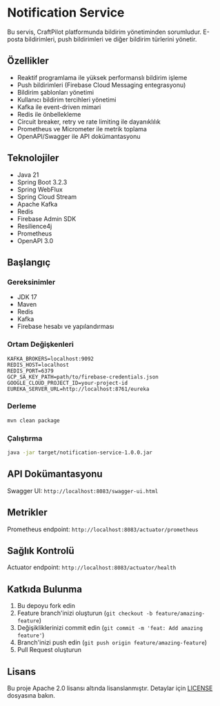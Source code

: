 # Notification Service

Bu servis, CraftPilot platformunda bildirim yönetiminden sorumludur. E-posta bildirimleri, push bildirimleri ve diğer bildirim türlerini yönetir.

## Özellikler

- Reaktif programlama ile yüksek performanslı bildirim işleme 
- Push bildirimleri (Firebase Cloud Messaging entegrasyonu)
- Bildirim şablonları yönetimi
- Kullanıcı bildirim tercihleri yönetimi
- Kafka ile event-driven mimari
- Redis ile önbellekleme
- Circuit breaker, retry ve rate limiting ile dayanıklılık
- Prometheus ve Micrometer ile metrik toplama
- OpenAPI/Swagger ile API dokümantasyonu

## Teknolojiler

- Java 21
- Spring Boot 3.2.3
- Spring WebFlux
- Spring Cloud Stream
- Apache Kafka
- Redis
- Firebase Admin SDK 
- Resilience4j
- Prometheus
- OpenAPI 3.0

## Başlangıç

### Gereksinimler

- JDK 17
- Maven
- Redis
- Kafka
- Firebase hesabı ve yapılandırması 

### Ortam Değişkenleri

```properties
KAFKA_BROKERS=localhost:9092
REDIS_HOST=localhost
REDIS_PORT=6379
GCP_SA_KEY_PATH=path/to/firebase-credentials.json 
GOOGLE_CLOUD_PROJECT_ID=your-project-id
EUREKA_SERVER_URL=http://localhost:8761/eureka
```

### Derleme

```bash
mvn clean package
```

### Çalıştırma

```bash
java -jar target/notification-service-1.0.0.jar
```

## API Dokümantasyonu

Swagger UI: `http://localhost:8083/swagger-ui.html`

## Metrikler

Prometheus endpoint: `http://localhost:8083/actuator/prometheus`

## Sağlık Kontrolü

Actuator endpoint: `http://localhost:8083/actuator/health`

## Katkıda Bulunma

1. Bu depoyu fork edin
2. Feature branch'inizi oluşturun (`git checkout -b feature/amazing-feature`)
3. Değişikliklerinizi commit edin (`git commit -m 'feat: Add amazing feature'`)
4. Branch'inizi push edin (`git push origin feature/amazing-feature`)
5. Pull Request oluşturun

## Lisans

Bu proje Apache 2.0 lisansı altında lisanslanmıştır. Detaylar için [LICENSE](LICENSE) dosyasına bakın.
